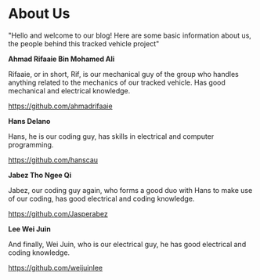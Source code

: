 ﻿# About Us
"Hello and welcome to our blog! Here are some basic information about us, the people behind this tracked vehicle project"



**Ahmad Rifaaie Bin Mohamed Ali**

Rifaaie, or in short, Rif, is our mechanical guy of the group who handles anything related to the mechanics of our tracked vehicle. Has good mechanical and electrical knowledge.

https://github.com/ahmadrifaaie



**Hans Delano**

Hans, he is our coding guy, has skills in electrical and computer programming.

https://github.com/hanscau



**Jabez Tho Ngee Qi**

Jabez, our coding guy again, who forms a good duo with Hans to make use of our coding, has good electrical and coding knowledge.

https://github.com/Jasperabez



**Lee Wei Juin**

And finally, Wei Juin, who is our electrical guy, he has good electrical and coding knowledge.

https://github.com/weijuinlee
